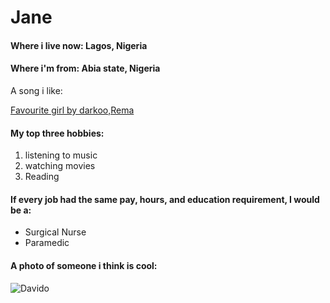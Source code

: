 # Jane

#### Where i live now: Lagos, Nigeria
#### Where i'm from: Abia state, Nigeria

A song i like:

[Favourite girl by darkoo,Rema](https://open.spotify.com/track/3eRaxLLhyYHKr8oiR6NeYI?si=7f1a1cd7e3994c82)

#### My top three hobbies:

1. listening to music
1. watching movies
1. Reading

#### If every job had the same pay, hours, and education requirement, I would be a:

- Surgical Nurse
- Paramedic

#### A photo of someone i think is cool:

![Davido](https://upload.wikimedia.org/wikipedia/commons/thumb/f/f7/Davido9.jpg/640px-Davido9.jpg)



